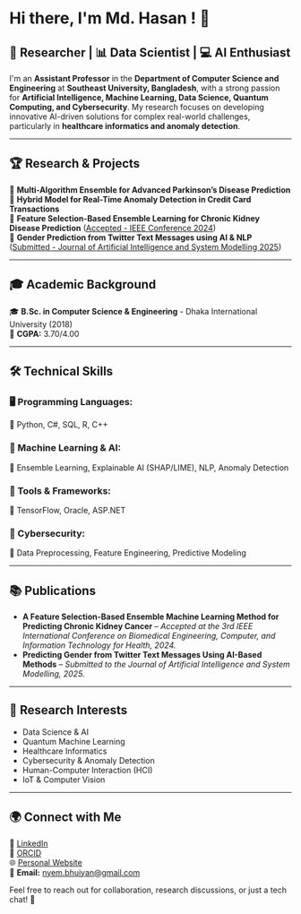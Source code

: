 # Hi there, I'm Md. Hasan ! 👋

## 🔬 Researcher | 📊 Data Scientist | 💻 AI Enthusiast

I'm an **Assistant Professor** in the **Department of Computer Science and Engineering** at **Southeast University, Bangladesh**, with a strong passion for **Artificial Intelligence, Machine Learning, Data Science, Quantum Computing, and Cybersecurity**. My research focuses on developing innovative AI-driven solutions for complex real-world challenges, particularly in **healthcare informatics and anomaly detection**.

---

## 🏆 Research & Projects

🔹 **Multi-Algorithm Ensemble for Advanced Parkinson’s Disease Prediction**  
🔹 **Hybrid Model for Real-Time Anomaly Detection in Credit Card Transactions**  
🔹 **Feature Selection-Based Ensemble Learning for Chronic Kidney Disease Prediction** ([Accepted - IEEE Conference 2024](#))  
🔹 **Gender Prediction from Twitter Text Messages using AI & NLP** ([Submitted - Journal of Artificial Intelligence and System Modelling 2025](#))  

---

## 🎓 Academic Background

🎓 **B.Sc. in Computer Science & Engineering** - Dhaka International University (2018)  
📌 **CGPA:** 3.70/4.00  

---

## 🛠 Technical Skills

### 🖥 Programming Languages:
🔹 Python, C#, SQL, R, C++

### 🤖 Machine Learning & AI:
🔹 Ensemble Learning, Explainable AI (SHAP/LIME), NLP, Anomaly Detection

### 🔧 Tools & Frameworks:
🔹 TensorFlow, Oracle, ASP.NET

### 🔐 Cybersecurity:
🔹 Data Preprocessing, Feature Engineering, Predictive Modeling

---

## 📚 Publications

- **A Feature Selection-Based Ensemble Machine Learning Method for Predicting Chronic Kidney Cancer** – *Accepted at the 3rd IEEE International Conference on Biomedical Engineering, Computer, and Information Technology for Health, 2024.*  
- **Predicting Gender from Twitter Text Messages Using AI-Based Methods** – *Submitted to the Journal of Artificial Intelligence and System Modelling, 2025.*  

---

## 🌱 Research Interests

- Data Science & AI
- Quantum Machine Learning
- Healthcare Informatics
- Cybersecurity & Anomaly Detection
- Human-Computer Interaction (HCI)
- IoT & Computer Vision

---

## 🌍 Connect with Me

💼 [LinkedIn](#)  
📜 [ORCID](#)  
🌐 [Personal Website](#)  
📧 **Email:** nyem.bhuiyan@gmail.com  

Feel free to reach out for collaboration, research discussions, or just a tech chat! 🚀
